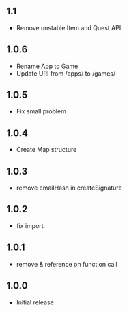 ## 1.1

* Remove unstable Item and Quest API

## 1.0.6

* Rename App to Game
* Update URI from /apps/ to /games/

## 1.0.5

* Fix small problem

## 1.0.4

* Create Map structure

## 1.0.3

* remove emailHash in createSignature

## 1.0.2

* fix import

## 1.0.1

* remove & reference on function call

## 1.0.0

* Initial release
